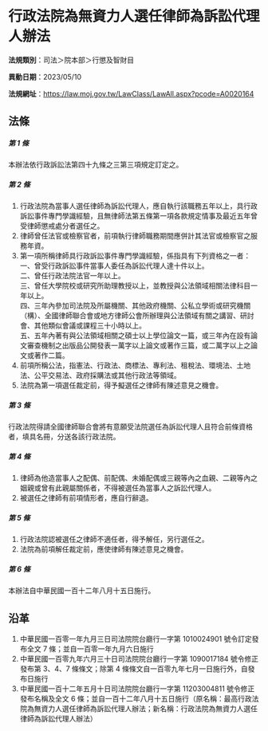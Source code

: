 # 行政法院為無資力人選任律師為訴訟代理人辦法


**法規類別**：司法＞院本部＞行懲及智財目

**異動日期**：2023/05/10  

**法規網址**：https://law.moj.gov.tw/LawClass/LawAll.aspx?pcode=A0020164



## 法條
##### 第 1 條
本辦法依行政訴訟法第四十九條之三第三項規定訂定之。

##### 第 2 條
1. 行政法院為當事人選任律師為訴訟代理人，應自執行該職務五年以上，具行政訴訟事件專門學識經驗，且無律師法第五條第一項各款規定情事及最近五年曾受律師懲戒處分者選任之。
1. 律師曾任法官或檢察官者，前項執行律師職務期間應併計其法官或檢察官之服務年資。
1. 第一項所稱律師具行政訴訟事件專門學識經驗，係指具有下列資格之一者：  
一、曾受行政訴訟事件當事人委任為訴訟代理人達十件以上。  
二、曾任行政法院法官一年以上。  
三、曾任大學院校或研究所助理教授以上，並教授與公法領域相關法律科目一年以上。  
四、三年內參加司法院及所屬機關、其他政府機關、公私立學術或研究機關（構）、全國律師聯合會或地方律師公會所辦理與公法領域有關之講習、研討會、其他類似會議或課程三十小時以上。  
五、五年內著有與公法領域相關之碩士以上學位論文一篇，或三年內在設有論文審查機制之出版品公開發表一萬字以上論文或著作三篇，或二萬字以上之論文或著作二篇。
1. 前項所稱公法，指憲法、行政法、商標法、專利法、租稅法、環境法、土地法、公平交易法、政府採購法或其他行政法等領域。
1. 法院為第一項選任裁定前，得予擬選任之律師有陳述意見之機會。

##### 第 3 條
行政法院得請全國律師聯合會將有意願受法院選任為訴訟代理人且符合前條資格者，填具名冊，分送各該行政法院。

##### 第 4 條
1. 律師為他造當事人之配偶、前配偶、未婚配偶或三親等內之血親、二親等內之姻親或曾有此親屬關係者，不得被選任為當事人之訴訟代理人。
1. 被選任之律師有前項情形者，應自行辭退。

##### 第 5 條
1. 行政法院認被選任之律師不適任者，得予解任，另行選任之。
1. 法院為前項解任裁定前，應使律師有陳述意見之機會。

##### 第 6 條
本辦法自中華民國一百十二年八月十五日施行。

## 沿革
1. 中華民國一百零一年九月三日司法院院台廳行一字第 1010024901 號令訂定發布全文 7  條；並自一百零一年九月六日施行
1. 中華民國一百零九年六月三十日司法院院台廳行一字第 1090017184 號令修正發布第 3、4、7  條條文；除第 4  條條文自一百零九年七月一日施行外，自發布日施行
1. 中華民國一百十二年五月十日司法院院台廳行一字第 11203004811  號令修正發布名稱及全文 6  條；並自一百十二年八月十五日施行（原名稱：最高行政法院為無資力人選任律師為訴訟代理人辦法；新名稱：行政法院為無資力人選任律師為訴訟代理人辦法）
